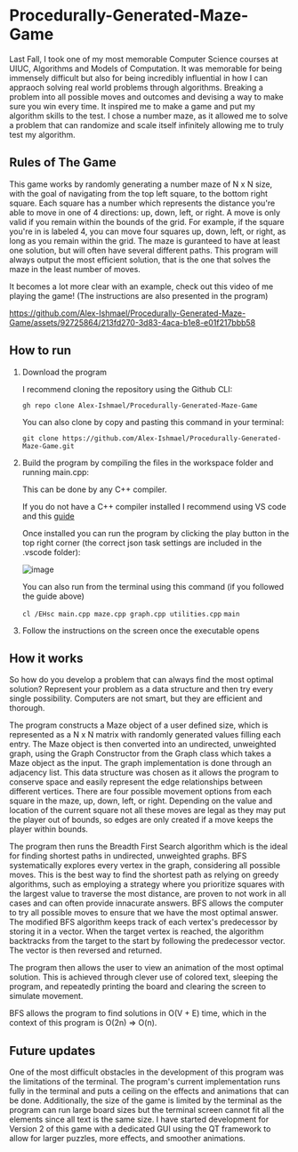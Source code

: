 # Procedurally-Generated-Maze-Game
Last Fall, I took one of my most memorable Computer Science courses at UIUC, Algorithms and Models of Computation. It was memorable for being immensely difficult but also for being incredibly influential in how I can appraoch solving real world problems through algorithms. Breaking a problem into all possible moves and outcomes and devising a way to make sure you win every time. It inspired me to make a game and put my algorithm skills to the test. I chose a number maze, as it allowed me to solve a problem that can randomize and scale itself infinitely allowing me to truly test my algorithm.

## Rules of The Game
This game works by randomly generating a number maze of N x N size, with the goal of navigating from the top left square, to the bottom right square.
Each square has a number which represents the distance you're able to move in one of 4 directions: up, down, left, or right.
A move is only valid if you remain within the bounds of the grid.
For example, if the square you're in is labeled 4, you can move four squares up, down, left, or right, as long as you remain within the grid.
The maze is guranteed to have at least one solution, but will often have several different paths.
This program will always output the most efficient solution, that is the one that solves the maze in the least number of moves.

It becomes a lot more clear with an example, check out this video of me playing the game! (The instructions are also presented in the program)



https://github.com/Alex-Ishmael/Procedurally-Generated-Maze-Game/assets/92725864/213fd270-3d83-4aca-b1e8-e01f217bbb58



## How to run

1) Download the program

   I recommend cloning the repository using the Github CLI:
   
   `gh repo clone Alex-Ishmael/Procedurally-Generated-Maze-Game`

   You can also clone by copy and pasting this command in your terminal:
   
   `git clone https://github.com/Alex-Ishmael/Procedurally-Generated-Maze-Game.git`

3) Build the program by compiling the files in the workspace folder and running main.cpp:

   This can be done by any C++ compiler.
   
   If you do not have a C++ compiler installed I recommend using VS code and this [guide](https://code.visualstudio.com/docs/languages/cpp)
    
   Once installed you can run the program by clicking the play button in the top right corner (the correct json task settings are included in the .vscode folder):
   
   ![image](https://github.com/Alex-Ishmael/Procedurally-Generated-Maze-Game/assets/92725864/b0c123b8-a3c7-4903-b191-3e5554d6f509)

   You can also run from the terminal using this command (if you followed the guide above)
   
   `cl /EHsc main.cpp maze.cpp graph.cpp utilities.cpp`
   `main`

5) Follow the instructions on the screen once the executable opens

## How it works

So how do you develop a problem that can always find the most optimal solution? Represent your problem as a data structure and then try every single possibility. Computers are not smart, but they are efficient and thorough.

The program constructs a Maze object of a user defined size, which is represented as a N x N matrix with randomly generated values filling each entry. The Maze object is then converted into an undirected, unweighted graph, using the Graph Constructor from the Graph class which takes a Maze object as the input. The graph implementation is done through an adjacency list. This data structure was chosen as it allows the program to conserve space and easily represent the edge relationships between different vertices. There are four possible movement options from each square in the maze, up, down, left, or right. Depending on the value and location of the current square not all these moves are legal as they may put the player out of bounds, so edges are only created if a move keeps the player within bounds.

The program then runs the Breadth First Search algorithm which is the ideal for finding shortest paths in undirected, unweighted graphs. BFS systematically explores every vertex in the graph, considering all possible moves. This is the best way to find the shortest path as relying on greedy algorithms, such as employing a strategy where you prioritize squares with the largest value to traverse the most distance, are proven to not work in all cases and can often provide innacurate answers. BFS allows the computer to try all possible moves to ensure that we have the most optimal answer. The modified BFS algorithm keeps track of each vertex's predecessor by storing it in a vector. When the target vertex is reached, the algorithm backtracks from the target to the start by following the predecessor vector. The vector is then reversed and returned.

The program then allows the user to view an animation of the most optimal solution. This is achieved through clever use of colored text, sleeping the program, and repeatedly printing the board and clearing the screen to simulate movement.

BFS allows the program to find solutions in O(V + E) time, which in the context of this program is O(2n) => O(n). 
   
## Future updates

One of the most difficult obstacles in the development of this program was the limitations of the terminal. The program's current implementation runs fully in the terminal and puts a ceiling on the effects and animations that can be done. Additionally, the size of the game is limited by the terminal as the program can run large board sizes but the terminal screen cannot fit all the elements since all text is the same size. I have started development for Version 2 of this game with a dedicated GUI using the QT framework to allow for larger puzzles, more effects, and smoother animations.
   

